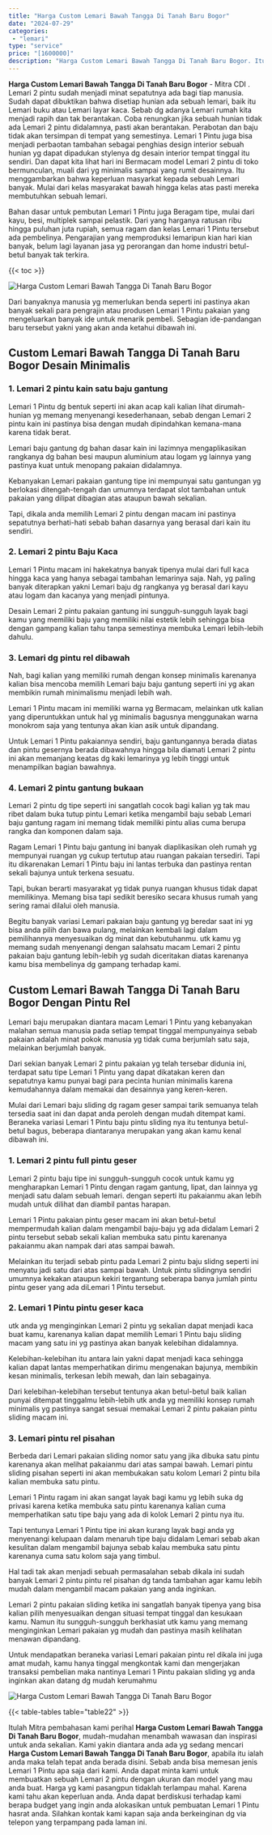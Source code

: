 ```yaml
---
title: "Harga Custom Lemari Bawah Tangga Di Tanah Baru Bogor"
date: "2024-07-29"
categories:
 - "lemari"
type: "service"
price: "[1600000]"
description: "Harga Custom Lemari Bawah Tangga Di Tanah Baru Bogor. Itulah Mitra pembahasan kami perihal **Harga Custom Lemari Bawah Tangga Di Tanah Baru Bogor**, mudah-mu..."
---
```


**Harga Custom Lemari Bawah Tangga Di Tanah Baru Bogor** - Mitra CDI . Lemari 2 pintu sudah menjadi minat sepatutnya ada bagi tiap manusia. Sudah dapat dibuktikan bahwa disetiap hunian ada sebuah lemari, baik itu Lemari buku atau Lemari layar kaca. Sebab dg adanya Lemari rumah kita menjadi rapih dan tak berantakan. Coba renungkan jika sebuah hunian tidak ada Lemari 2 pintu didalamnya, pasti akan berantakan. Perabotan dan baju tidak akan tersimpan di tempat yang semestinya. Lemari 1 Pintu juga bisa menjadi perbaotan tambahan sebagai penghias design interior sebuah hunian yg dapat dipadukan stylenya dg desain interior tempat tinggal itu sendiri. Dan dapat kita lihat hari ini Bermacam model Lemari 2 pintu di toko bermunculan, muali dari yg minimalis sampai yang rumit desainnya. Itu menggambarkan bahwa keperluan masyarkat kepada sebuah Lemari banyak. Mulai dari kelas masyarakat bawah hingga kelas atas pasti mereka membutuhkan sebuah lemari.

Bahan dasar untuk pembutan Lemari 1 Pintu juga Beragam tipe, mulai dari kayu, besi, multiplek sampai pelastik. Dari yang harganya ratusan ribu hingga puluhan juta rupiah, semua ragam dan kelas Lemari 1 Pintu tersebut ada pembelinya. Pengarajian yang memproduksi lemaripun kian hari kian banyak, belum lagi layanan jasa yg perorangan dan home industri betul-betul banyak tak terkira.

{{< toc >}}

![Harga Custom Lemari Bawah Tangga Di Tanah Baru Bogor](/images/mebel/lemari-umum-004.jpg)

Dari banyaknya manusia yg memerlukan benda seperti ini pastinya akan banyak sekali para pengrajin atau produsen Lemari 1 Pintu pakaian yang mengeluarkan banyak ide untuk menarik pembeli. Sebagian ide-pandangan baru tersebut yakni yang akan anda ketahui dibawah ini.

## Custom Lemari Bawah Tangga Di Tanah Baru Bogor Desain Minimalis

### 1\. Lemari 2 pintu kain satu baju gantung

Lemari 1 Pintu dg bentuk seperti ini akan acap kali kalian lihat dirumah-hunian yg memang menyenangi kesederhanaan, sebab dengan Lemari 2 pintu kain ini pastinya bisa dengan mudah dipindahkan kemana-mana karena tidak berat.

Lemari baju gantung dg bahan dasar kain ini lazimnya mengaplikasikan rangkanya dg bahan besi maupun aluminium atau logam yg lainnya yang pastinya kuat untuk menopang pakaian didalamnya.

Kebanyakan Lemari pakaian gantung tipe ini mempunyai satu gantungan yg berlokasi ditengah-tengah dan umumnya terdapat slot tambahan untuk pakaian yang dilipat dibagian atas ataupun bawah sekalian.

Tapi, dikala anda memilih Lemari 2 pintu dengan macam ini pastinya sepatutnya berhati-hati sebab bahan dasarnya yang berasal dari kain itu sendiri.

### 2\. Lemari 2 pintu Baju Kaca

Lemari 1 Pintu macam ini hakekatnya banyak tipenya mulai dari full kaca hingga kaca yang hanya sebagai tambahan lemarinya saja. Nah, yg paling banyak diterapkan yakni Lemari baju dg rangkanya yg berasal dari kayu atau logam dan kacanya yang menjadi pintunya.

Desain Lemari 2 pintu pakaian gantung ini sungguh-sungguh layak bagi kamu yang memiliki baju yang memiliki nilai estetik lebih sehingga bisa dengan gampang kalian tahu tanpa semestinya membuka Lemari lebih-lebih dahulu.

### 3\. Lemari dg pintu rel dibawah

Nah, bagi kalian yang memiliki rumah dengan konsep minimalis karenanya kalian bisa mencoba memilih Lemari baju baju gantung seperti ini yg akan membikin rumah minimalismu menjadi lebih wah.

Lemari 1 Pintu macam ini memiliki warna yg Bermacam, melainkan utk kalian yang diperuntukkan untuk hal yg minimalis bagusnya menggunakan warna monokrom saja yang tentunya akan kian asik untuk dipandang.

Untuk Lemari 1 Pintu pakaiannya sendiri, baju gantungannya berada diatas dan pintu gesernya berada dibawahnya hingga bila diamati Lemari 2 pintu ini akan memanjang keatas dg kaki lemarinya yg lebih tinggi untuk menampilkan bagian bawahnya.

### 4\. Lemari 2 pintu gantung bukaan

Lemari 2 pintu dg tipe seperti ini sangatlah cocok bagi kalian yg tak mau ribet dalam buka tutup pintu Lemari ketika mengambil baju sebab Lemari baju gantung ragam ini memang tidak memiliki pintu alias cuma berupa rangka dan komponen dalam saja.

Ragam Lemari 1 Pintu baju gantung ini banyak diaplikasikan oleh rumah yg mempunyai ruangan yg cukup tertutup atau ruangan pakaian tersediri. Tapi itu dikarenakan Lemari 1 Pintu baju ini lantas terbuka dan pastinya rentan sekali bajunya untuk terkena sesuatu.

Tapi, bukan berarti masyarakat yg tidak punya ruangan khusus tidak dapat memilikinya. Memang bisa tapi sedikit beresiko secara khusus rumah yang sering ramai dilalui oleh manusia.

Begitu banyak variasi Lemari pakaian baju gantung yg beredar saat ini yg bisa anda pilih dan bawa pulang, melainkan kembali lagi dalam pemilihannya menyesuaikan dg minat dan kebutuhanmu. utk kamu yg memang sudah menyenangi dengan salahsatu macam Lemari 2 pintu pakaian baju gantung lebih-lebih yg sudah diceritakan diatas karenanya kamu bisa membelinya dg gampang terhadap kami.

## Custom Lemari Bawah Tangga Di Tanah Baru Bogor Dengan Pintu Rel

Lemari baju merupakan diantara macam Lemari 1 Pintu yang kebanyakan malahan semua manusia pada setiap tempat tinggal mempunyainya sebab pakaian adalah minat pokok manusia yg tidak cuma berjumlah satu saja, melainkan berjumlah banyak.

Dari sekian banyak Lemari 2 pintu pakaian yg telah tersebar didunia ini, terdapat satu tipe Lemari 1 Pintu yang dapat dikatakan keren dan sepatutnya kamu punyai bagi para pecinta hunian minimalis karena kemudahannya dalam memakai dan desainnya yang keren-keren.

Mulai dari Lemari baju sliding dg ragam geser sampai tarik semuanya telah tersedia saat ini dan dapat anda peroleh dengan mudah ditempat kami. Beraneka variasi Lemari 1 Pintu baju pintu sliding nya itu tentunya betul-betul bagus, beberapa diantaranya merupakan yang akan kamu kenal dibawah ini.

### 1\. Lemari 2 pintu full pintu geser

Lemari 2 pintu baju tipe ini sungguh-sungguh cocok untuk kamu yg mengharapkan Lemari 1 Pintu dengan ragam gantung, lipat, dan lainnya yg menjadi satu dalam sebuah lemari. dengan seperti itu pakaianmu akan lebih mudah untuk dilihat dan diambil pantas harapan.

Lemari 1 Pintu pakaian pintu geser macam ini akan betul-betul mempermudah kalian dalam mengambil baju-baju yg ada didalam Lemari 2 pintu tersebut sebab sekali kalian membuka satu pintu karenanya pakaianmu akan nampak dari atas sampai bawah.

Melainkan itu terjadi sebab pintu pada Lemari 2 pintu baju slidng seperti ini menyatu jadi satu dari atas sampai bawah. Untuk pintu slidingnya sendiri umumnya kekakan ataupun kekiri tergantung seberapa banya jumlah pintu pintu geser yang ada diLemari 1 Pintu tersebut.

### 2\. Lemari 1 Pintu pintu geser kaca

utk anda yg menginginkan Lemari 2 pintu yg sekalian dapat menjadi kaca buat kamu, karenanya kalian dapat memilih Lemari 1 Pintu baju sliding macam yang satu ini yg pastinya akan banyak kelebihan didalamnya.

Kelebihan-kelebihan itu antara lain yakni dapat menjadi kaca sehingga kalian dapat lantas memperhatikan dirimu mengenakan bajunya, membikin kesan minimalis, terkesan lebih mewah, dan lain sebagainya.

Dari kelebihan-kelebihan tersebut tentunya akan betul-betul baik kalian punyai ditempat tinggalmu lebih-lebih utk anda yg memiliki konsep rumah minimalis yg pastinya sangat sesuai memakai Lemari 2 pintu pakaian pintu sliding macam ini.

### 3\. Lemari pintu rel pisahan

Berbeda dari Lemari pakaian sliding nomor satu yang jika dibuka satu pintu karenanya akan melihat pakaianmu dari atas sampai bawah. Lemari pintu sliding pisahan seperti ini akan membukakan satu kolom Lemari 2 pintu bila kalian membuka satu pintu.

Lemari 1 Pintu ragam ini akan sangat layak bagi kamu yg lebih suka dg privasi karena ketika membuka satu pintu karenanya kalian cuma memperhatikan satu tipe baju yang ada di kolok Lemari 2 pintu nya itu.

Tapi tentunya Lemari 1 Pintu tipe ini akan kurang layak bagi anda yg menyenangi kelupaan dalam menaruh tipe baju didalam Lemari sebab akan kesulitan dalam mengambil bajunya sebab kalau membuka satu pintu karenanya cuma satu kolom saja yang timbul.

Hal tadi tak akan menjadi sebuah permasalahan sebab dikala ini sudah banyak Lemari 2 pintu pintu rel pisahan dg tanda tambahan agar kamu lebih mudah dalam mengambil macam pakaian yang anda inginkan.

Lemari 2 pintu pakaian sliding ketika ini sangatlah banyak tipenya yang bisa kalian pilih menyesuaikan dengan situasi tempat tinggal dan kesukaan kamu. Namun itu sungguh-sungguh berkhasiat utk kamu yang memang menginginkan Lemari pakaian yg mudah dan pastinya masih kelihatan menawan dipandang.

Untuk mendapatkan beraneka variasi Lemari pakaian pintu rel dikala ini juga amat mudah, kamu hanya tinggal mengkontak kami dan mengerjakan transaksi pembelian maka nantinya Lemari 1 Pintu pakaian sliding yg anda inginkan akan datang dg mudah kerumahmu

![Harga Custom Lemari Bawah Tangga Di Tanah Baru Bogor](/images/mebel/lemari-buku-009.jpg)

{{< table-tables table="table22" >}}

Itulah Mitra pembahasan kami perihal **Harga Custom Lemari Bawah Tangga Di Tanah Baru Bogor**, mudah-mudahan menambah wawasan dan inspirasi untuk anda sekalian. Kami yakin diantara anda ada yg sedang mencari **Harga Custom Lemari Bawah Tangga Di Tanah Baru Bogor**, apabila itu ialah anda maka telah tepat anda berada disini. Sebab anda bisa memesan jenis Lemari 1 Pintu apa saja dari kami. Anda dapat minta kami untuk membuatkan sebuah Lemari 2 pintu dengan ukuran dan model yang mau anda buat. Harga yg kami pasangpun tidaklah terlampau mahal. Karena kami tahu akan keperluan anda. Anda dapat berdiskusi terhadap kami berapa budget yang ingin anda alokasikan untuk pembuatan Lemari 1 Pintu hasrat anda. Silahkan kontak kami kapan saja anda berkeinginan dg via telepon yang terpampang pada laman ini.
